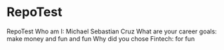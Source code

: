 # RepoTest
RepoTest
Who am I: Michael Sebastian Cruz
What are your career goals: make money and fun and fun
Why did you chose Fintech: for fun

